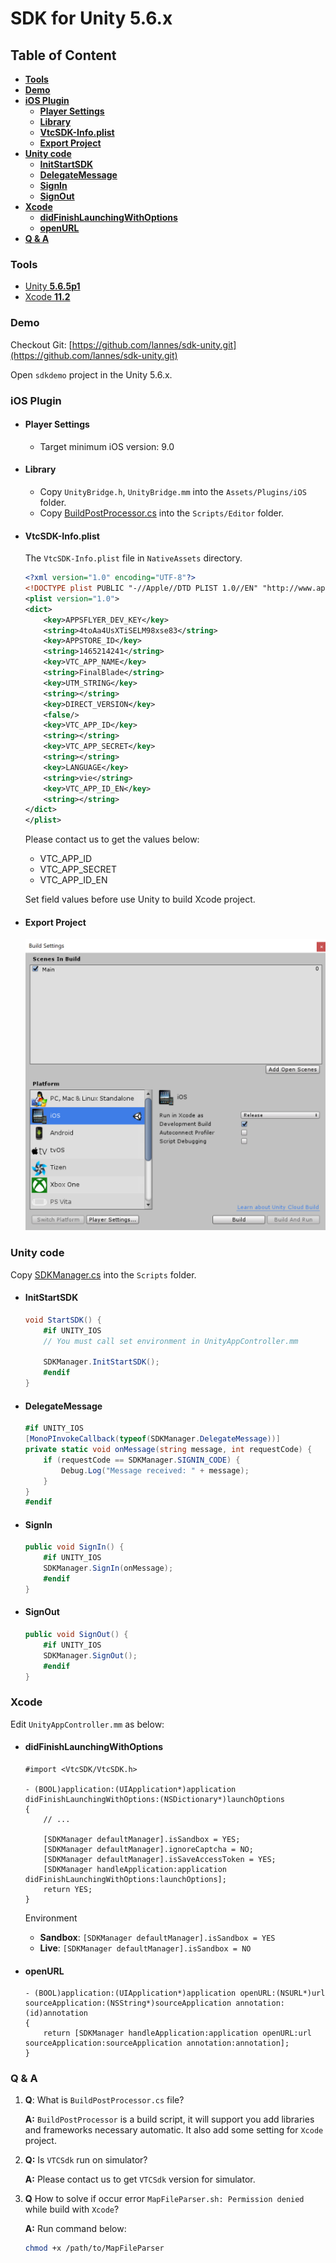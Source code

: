 # **SDK for Unity 5.6.x**

## **Table of Content**
* [**Tools**](#Tools)
* [**Demo**](#Demo)
* [**iOS Plugin**](#iOS-Plugin)
    * [**Player Settings**](#Player-Settings)
    * [**Library**](#Library)
    * [**VtcSDK-Info.plist**](#VtcSDK-Info.plist)
    * [**Export Project**](#Export-Project)
* [**Unity code**](#Unity-code)
    * [**InitStartSDK**](#InitStartSDK)
    * [**DelegateMessage**](#DelegateMessage)
    * [**SignIn**](#SignIn)
    * [**SignOut**](#SignOut)
* [**Xcode**](#Xcode)
    * [**didFinishLaunchingWithOptions**](#didFinishLaunchingWithOptions)
    * [**openURL**](#openURL)
* [**Q & A**](#Q-&-A)

### **Tools**

* [Unity **5.6.5p1**](https://unity3d.com/unity/qa/patch-releases/5.6.5p1)
* [Xcode **11.2**](https://apps.apple.com/app/xcode/id497799835)

### **Demo**
Checkout Git: [https://github.com/lannes/sdk-unity.git](https://github.com/lannes/sdk-unity.git)

Open `sdkdemo` project in the Unity 5.6.x.

### **iOS Plugin**

* #### **Player Settings**
    * Target minimum iOS version: 9.0

* #### **Library**
    * Copy `UnityBridge.h`, `UnityBridge.mm` into the `Assets/Plugins/iOS` folder.
    * Copy [BuildPostProcessor.cs](./sdkdemo/Assets/Scripts/Editor/BuildPostProcessor.cs) into the `Scripts/Editor` folder.

* #### **VtcSDK-Info.plist**

    The `VtcSDK-Info.plist` file in `NativeAssets` directory.

    ```xml
    <?xml version="1.0" encoding="UTF-8"?>
    <!DOCTYPE plist PUBLIC "-//Apple//DTD PLIST 1.0//EN" "http://www.apple.com/DTDs/PropertyList-1.0.dtd">
    <plist version="1.0">
    <dict>
        <key>APPSFLYER_DEV_KEY</key>
        <string>4toAa4UsXTiSELM98xse83</string>
        <key>APPSTORE_ID</key>
        <string>1465214241</string>
        <key>VTC_APP_NAME</key>
        <string>FinalBlade</string>
        <key>UTM_STRING</key>
        <string></string>
        <key>DIRECT_VERSION</key>
        <false/>
        <key>VTC_APP_ID</key>
        <string></string>
        <key>VTC_APP_SECRET</key>
        <string></string>
        <key>LANGUAGE</key>
        <string>vie</string>
        <key>VTC_APP_ID_EN</key>
        <string></string>
    </dict>
    </plist>
    ```

    Please contact us to get the values below:
    * VTC_APP_ID
    * VTC_APP_SECRET
    * VTC_APP_ID_EN

    Set field values before use Unity to build Xcode project.

* #### **Export Project**

    ![](./iOS.png)

### **Unity code**

Copy [SDKManager.cs](./sdkdemo/Assets/Scripts/SDKManager.cs) into the `Scripts` folder.

* #### **InitStartSDK**
    ```cs
    void StartSDK() {
		#if UNITY_IOS
        // You must call set environment in UnityAppController.mm

		SDKManager.InitStartSDK();
		#endif
    }
    ```
 
* #### **DelegateMessage**
    ```cs
    #if UNITY_IOS
	[MonoPInvokeCallback(typeof(SDKManager.DelegateMessage))] 
 	private static void onMessage(string message, int requestCode) {
		if (requestCode == SDKManager.SIGNIN_CODE) {
   			Debug.Log("Message received: " + message);
		}
 	}
 	#endif
    ```

* #### **SignIn**
    ```cs
    public void SignIn() {
		#if UNITY_IOS
		SDKManager.SignIn(onMessage);
		#endif
    }
    ```

* #### **SignOut**
    ```cs
    public void SignOut() {
		#if UNITY_IOS
		SDKManager.SignOut();		
		#endif
	}
    ```

### **Xcode**

Edit `UnityAppController.mm` as below:

* #### **didFinishLaunchingWithOptions**

    ```objc
    #import <VtcSDK/VtcSDK.h>

    - (BOOL)application:(UIApplication*)application didFinishLaunchingWithOptions:(NSDictionary*)launchOptions
    {
        // ...

        [SDKManager defaultManager].isSandbox = YES;
        [SDKManager defaultManager].ignoreCaptcha = NO;
        [SDKManager defaultManager].isSaveAccessToken = YES;
        [SDKManager handleApplication:application didFinishLaunchingWithOptions:launchOptions];
        return YES;
    }
    ```
        
    Environment
    * **Sandbox**: `[SDKManager defaultManager].isSandbox = YES`
    * **Live**: `[SDKManager defaultManager].isSandbox = NO`
    
* #### **openURL**

    ```objc
    - (BOOL)application:(UIApplication*)application openURL:(NSURL*)url sourceApplication:(NSString*)sourceApplication annotation:(id)annotation
    {
        return [SDKManager handleApplication:application openURL:url sourceApplication:sourceApplication annotation:annotation];
    }
    ```

### **Q & A**

1. **Q**: What is `BuildPostProcessor.cs` file? 

    **A:** `BuildPostProcessor` is a build script, it will support you add libraries and frameworks necessary automatic. It also add some setting for `Xcode` project.

2. **Q:** Is `VTCSdk` run on simulator?

    **A:** Please contact us to get `VTCSdk` version for simulator.

3. **Q** How to solve if occur error `MapFileParser.sh: Permission denied` while build with `Xcode`?

    **A:** Run command below:
    ```sh
    chmod +x /path/to/MapFileParser
    ```

